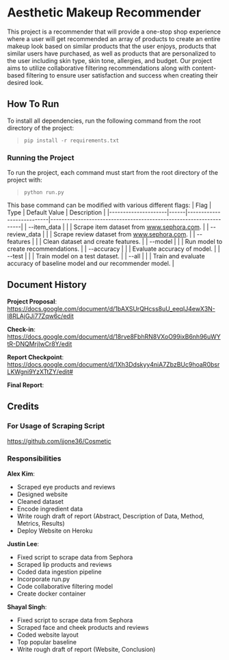 # Aesthetic Makeup Recommender

This project is a recommender that will provide a one-stop shop experience where a user will get recommended an array of products to create an entire makeup look based on similar products that the user enjoys, products that similar users have purchased, as well as products that are personalized to the user including skin type, skin tone, allergies, and budget. Our project aims to utilize collaborative filtering recommendations along with content-based filtering to ensure user satisfaction and success when creating their desired look.


## How To Run

To install all dependencies, run the following command from the root directory of the project:
> ```pip install -r requirements.txt```

### Running the Project

To run the project, each command must start from the root directory of the project with:
> ```python run.py```

This base command can be modified with various different flags:
| Flag                | Type | Default Value             | Description                                                       |
|---------------------|------|---------------------------|-------------------------------------------------------------------|
| --item_data              |      |                      | Scrape item dataset from www.sephora.com.                              |
| --review_data              |      |                      | Scrape review dataset from www.sephora.com.                              |
| --features          |      |                           | Clean dataset and create features.                                |
| --model             |      |                           | Run model to create recommendations.                              |
| --accuracy          |      |                           | Evaluate accuracy of model.                                       |
| --test              |      |                           | Train model on a test dataset.                                    |
| --all               |      |                           | Train and evaluate accuracy of baseline model and our recommender model.      |


## Document History

**Project Proposal**: https://docs.google.com/document/d/1bAXSUrQHcss8uU_eeqIJ4ewX3N-I8RLAjGJi77Zqw6c/edit

**Check-in**: https://docs.google.com/document/d/18rve8FbhRN8VXoO99ixB6nh96uWYtR-DNQMrjIwCr8Y/edit

**Report Checkpoint**: https://docs.google.com/document/d/1Xh3Ddskyy4niA7ZbzBUc9hoaR0bsrLKWgni9YzXTtZY/edit#

**Final Report**: 


## Credits

### For Usage of Scraping Script

https://github.com/jjone36/Cosmetic



### Responsibilities

**Alex Kim**:
* Scraped eye products and reviews
* Designed website
* Cleaned dataset
* Encode ingredient data
* Write rough draft of report (Abstract, Description of Data, Method, Metrics, Results)
* Deploy Website on Heroku

**Justin Lee**:
* Fixed script to scrape data from Sephora
* Scraped lip products and reviews
* Coded data ingestion pipeline
* Incorporate run.py
* Code collaborative filtering model
* Create docker container

**Shayal Singh**:
* Fixed script to scrape data from Sephora
* Scraped face and cheek products and reviews
* Coded website layout
* Top popular baseline
* Write rough draft of report (Website, Conclusion)
